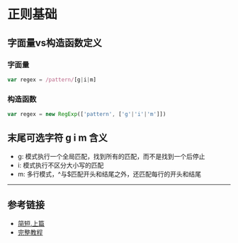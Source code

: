 # 正则基础

## 字面量vs构造函数定义

### 字面量

```javascript
var regex = /pattern/[g|i|m]
```

### 构造函数

```javascript
var regex = new RegExp(['pattern', ['g'|'i'|'m']])
```

## 末尾可选字符 g i m 含义

- g: 模式执行一个全局匹配，找到所有的匹配，而不是找到一个后停止
- i: 模式执行不区分大小写的匹配
- m: 多行模式，^与$匹配开头和结尾之外，还匹配每行的开头和结尾

---

## 参考链接

- [简短.上篇](http://www.cnblogs.com/giggle/p/5532453.html)
- [完整教程](https://juejin.im/post/5965943ff265da6c30653879)